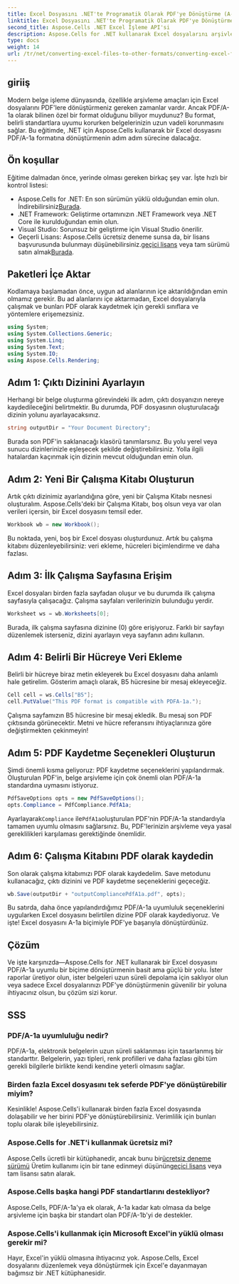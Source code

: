 ```yaml
---
title: Excel Dosyasını .NET'te Programatik Olarak PDF'ye Dönüştürme (A-1a)
linktitle: Excel Dosyasını .NET'te Programatik Olarak PDF'ye Dönüştürme (A-1a)
second_title: Aspose.Cells .NET Excel İşleme API'si
description: Aspose.Cells for .NET kullanarak Excel dosyalarını arşivleme amaçlı PDF/A-1a'ya nasıl dönüştüreceğinizi öğrenin. Kod örneklerinin de dahil olduğu adım adım kılavuz.
type: docs
weight: 14
url: /tr/net/converting-excel-files-to-other-formats/converting-excel-file-to-pdf-a-1a/
---
```

## giriiş
Modern belge işleme dünyasında, özellikle arşivleme amaçları için Excel dosyalarını PDF'lere dönüştürmeniz gereken zamanlar vardır. Ancak PDF/A-1a olarak bilinen özel bir format olduğunu biliyor muydunuz? Bu format, belirli standartlara uyumu korurken belgelerinizin uzun vadeli korunmasını sağlar. Bu eğitimde, .NET için Aspose.Cells kullanarak bir Excel dosyasını PDF/A-1a formatına dönüştürmenin adım adım sürecine dalacağız.
## Ön koşullar
Eğitime dalmadan önce, yerinde olması gereken birkaç şey var. İşte hızlı bir kontrol listesi:
-  Aspose.Cells for .NET: En son sürümün yüklü olduğundan emin olun. İndirebilirsiniz[Burada](https://releases.aspose.com/cells/net/).
- .NET Framework: Geliştirme ortamınızın .NET Framework veya .NET Core ile kurulduğundan emin olun.
- Visual Studio: Sorunsuz bir geliştirme için Visual Studio önerilir.
-  Geçerli Lisans: Aspose.Cells ücretsiz deneme sunsa da, bir lisans başvurusunda bulunmayı düşünebilirsiniz.[geçici lisans](https://purchase.aspose.com/temporary-license/) veya tam sürümü satın almak[Burada](https://purchase.aspose.com/buy).
  
## Paketleri İçe Aktar
Kodlamaya başlamadan önce, uygun ad alanlarının içe aktarıldığından emin olmamız gerekir. Bu ad alanlarını içe aktarmadan, Excel dosyalarıyla çalışmak ve bunları PDF olarak kaydetmek için gerekli sınıflara ve yöntemlere erişemezsiniz.
```csharp
using System;
using System.Collections.Generic;
using System.Linq;
using System.Text;
using System.IO;
using Aspose.Cells.Rendering;
```
## Adım 1: Çıktı Dizinini Ayarlayın
Herhangi bir belge oluşturma görevindeki ilk adım, çıktı dosyanızın nereye kaydedileceğini belirtmektir. Bu durumda, PDF dosyasının oluşturulacağı dizinin yolunu ayarlayacaksınız.
```csharp
string outputDir = "Your Document Directory";
```
Burada son PDF'in saklanacağı klasörü tanımlarsınız. Bu yolu yerel veya sunucu dizinlerinizle eşleşecek şekilde değiştirebilirsiniz. Yolla ilgili hatalardan kaçınmak için dizinin mevcut olduğundan emin olun.
## Adım 2: Yeni Bir Çalışma Kitabı Oluşturun
Artık çıktı dizinimiz ayarlandığına göre, yeni bir Çalışma Kitabı nesnesi oluşturalım. Aspose.Cells'deki bir Çalışma Kitabı, boş olsun veya var olan verileri içersin, bir Excel dosyasını temsil eder.
```csharp
Workbook wb = new Workbook();
```
Bu noktada, yeni, boş bir Excel dosyası oluşturdunuz. Artık bu çalışma kitabını düzenleyebilirsiniz: veri ekleme, hücreleri biçimlendirme ve daha fazlası.
## Adım 3: İlk Çalışma Sayfasına Erişim
Excel dosyaları birden fazla sayfadan oluşur ve bu durumda ilk çalışma sayfasıyla çalışacağız. Çalışma sayfaları verilerinizin bulunduğu yerdir.
```csharp
Worksheet ws = wb.Worksheets[0];
```
Burada, ilk çalışma sayfasına dizinine (0) göre erişiyoruz. Farklı bir sayfayı düzenlemek isterseniz, dizini ayarlayın veya sayfanın adını kullanın.
## Adım 4: Belirli Bir Hücreye Veri Ekleme
Belirli bir hücreye biraz metin ekleyerek bu Excel dosyasını daha anlamlı hale getirelim. Gösterim amaçlı olarak, B5 hücresine bir mesaj ekleyeceğiz.
```csharp
Cell cell = ws.Cells["B5"];
cell.PutValue("This PDF format is compatible with PDFA-1a.");
```
Çalışma sayfamızın B5 hücresine bir mesaj ekledik. Bu mesaj son PDF çıktısında görünecektir. Metni ve hücre referansını ihtiyaçlarınıza göre değiştirmekten çekinmeyin!
## Adım 5: PDF Kaydetme Seçenekleri Oluşturun
Şimdi önemli kısma geliyoruz: PDF kaydetme seçeneklerini yapılandırmak. Oluşturulan PDF'in, belge arşivleme için çok önemli olan PDF/A-1a standardına uymasını istiyoruz.
```csharp
PdfSaveOptions opts = new PdfSaveOptions();
opts.Compliance = PdfCompliance.PdfA1a;
```
 Ayarlayarak`Compliance` ile`PdfA1a`oluşturulan PDF'nin PDF/A-1a standardıyla tamamen uyumlu olmasını sağlarsınız. Bu, PDF'lerinizin arşivleme veya yasal gereklilikleri karşılaması gerektiğinde önemlidir.
## Adım 6: Çalışma Kitabını PDF olarak kaydedin
Son olarak çalışma kitabımızı PDF olarak kaydedelim. Save metodunu kullanacağız, çıktı dizinini ve PDF kaydetme seçeneklerini geçeceğiz.
```csharp
wb.Save(outputDir + "outputCompliancePdfA1a.pdf", opts);
```
Bu satırda, daha önce yapılandırdığımız PDF/A-1a uyumluluk seçeneklerini uygularken Excel dosyasını belirtilen dizine PDF olarak kaydediyoruz. Ve işte! Excel dosyasını A-1a biçimiyle PDF'ye başarıyla dönüştürdünüz.
## Çözüm
Ve işte karşınızda—Aspose.Cells for .NET kullanarak bir Excel dosyasını PDF/A-1a uyumlu bir biçime dönüştürmenin basit ama güçlü bir yolu. İster raporlar üretiyor olun, ister belgeleri uzun süreli depolama için saklıyor olun veya sadece Excel dosyalarınızı PDF'ye dönüştürmenin güvenilir bir yoluna ihtiyacınız olsun, bu çözüm sizi korur.
## SSS
### PDF/A-1a uyumluluğu nedir?
PDF/A-1a, elektronik belgelerin uzun süreli saklanması için tasarlanmış bir standarttır. Belgelerin, yazı tipleri, renk profilleri ve daha fazlası gibi tüm gerekli bilgilerle birlikte kendi kendine yeterli olmasını sağlar.
### Birden fazla Excel dosyasını tek seferde PDF'ye dönüştürebilir miyim?
Kesinlikle! Aspose.Cells'i kullanarak birden fazla Excel dosyasında dolaşabilir ve her birini PDF'ye dönüştürebilirsiniz. Verimlilik için bunları toplu olarak bile işleyebilirsiniz.
### Aspose.Cells for .NET'i kullanmak ücretsiz mi?
 Aspose.Cells ücretli bir kütüphanedir, ancak bunu bir[ücretsiz deneme sürümü](https://releases.aspose.com/) Üretim kullanımı için bir tane edinmeyi düşünün[geçici lisans](https://purchase.aspose.com/temporary-license/) veya tam lisansı satın alarak.
### Aspose.Cells başka hangi PDF standartlarını destekliyor?
Aspose.Cells, PDF/A-1a'ya ek olarak, A-1a kadar katı olmasa da belge arşivleme için başka bir standart olan PDF/A-1b'yi de destekler.
### Aspose.Cells'i kullanmak için Microsoft Excel'in yüklü olması gerekir mi?
Hayır, Excel'in yüklü olmasına ihtiyacınız yok. Aspose.Cells, Excel dosyalarını düzenlemek veya dönüştürmek için Excel'e dayanmayan bağımsız bir .NET kütüphanesidir.